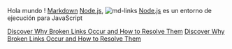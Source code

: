 Hola mundo !
[Markdown](https://es.wikipedia.org/wiki/Markdown)
[Node.js](https://nodejs.org/),
![md-links](https://user-images.githubusercontent.com/110297/42118443-b7a5f1f0-7bc8-11e8-96ad-9cc5593715a6.jpg)
[Node.js](https://nodejs.org/es/) es un entorno de ejecución para JavaScript


[Discover Why Broken Links Occur and How to Resolve Them](https://rockcontent.com/blog/broken-ks/)
[Discover Why Broken Links Occur and How to Resolve Them](https://rockcontent.com/blog/broken-ks/)